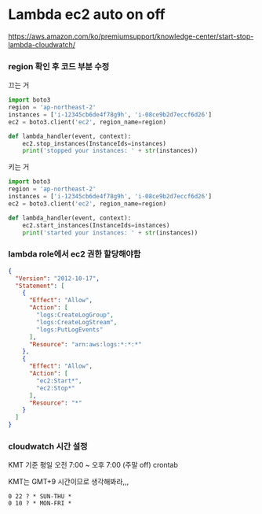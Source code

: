 # Lambda ec2 auto on off

https://aws.amazon.com/ko/premiumsupport/knowledge-center/start-stop-lambda-cloudwatch/


### region 확인 후 코드 부분 수정 

끄는 거 

```python
import boto3
region = 'ap-northeast-2'
instances = ['i-12345cb6de4f78g9h', 'i-08ce9b2d7eccf6d26']
ec2 = boto3.client('ec2', region_name=region)

def lambda_handler(event, context):
    ec2.stop_instances(InstanceIds=instances)
    print('stopped your instances: ' + str(instances))
```
키는 거

```python
import boto3
region = 'ap-northeast-2'
instances = ['i-12345cb6de4f78g9h', 'i-08ce9b2d7eccf6d26']
ec2 = boto3.client('ec2', region_name=region)

def lambda_handler(event, context):
    ec2.start_instances(InstanceIds=instances)
    print('started your instances: ' + str(instances))
```

### lambda role에서 ec2 권한 할당해야함

```json
{
  "Version": "2012-10-17",
  "Statement": [
    {
      "Effect": "Allow",
      "Action": [
        "logs:CreateLogGroup",
        "logs:CreateLogStream",
        "logs:PutLogEvents"
      ],
      "Resource": "arn:aws:logs:*:*:*"
    },
    {
      "Effect": "Allow",
      "Action": [
        "ec2:Start*",
        "ec2:Stop*"
      ],
      "Resource": "*"
    }
  ]
}

```

### cloudwatch 시간 설정

KMT 기준 평일 오전 7:00 ~ 오후 7:00 (주말 off) crontab

KMT는 GMT+9 시간이므로 생각해봐라,,,

```
0 22 ? * SUN-THU *
0 10 ? * MON-FRI *
```


